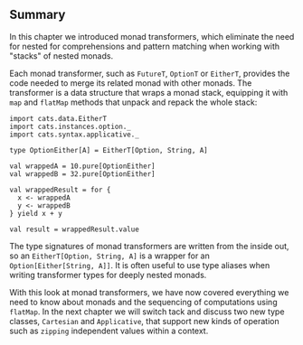 ## Summary

In this chapter we introduced monad transformers,
which eliminate the need for nested for comprehensions and pattern matching
when working with "stacks" of nested monads.

Each monad transformer, such as `FutureT`, `OptionT` or `EitherT`,
provides the code needed to merge its related monad with other monads.
The transformer is a data structure that wraps a monad stack,
equipping it with `map` and `flatMap` methods
that unpack and repack the whole stack:

```tut:book:silent
import cats.data.EitherT
import cats.instances.option._
import cats.syntax.applicative._

type OptionEither[A] = EitherT[Option, String, A]
```

```tut:book
val wrappedA = 10.pure[OptionEither]
val wrappedB = 32.pure[OptionEither]

val wrappedResult = for {
  x <- wrappedA
  y <- wrappedB
} yield x + y

val result = wrappedResult.value
```

The type signatures of monad transformers are written from the inside out,
so an `EitherT[Option, String, A]` is a wrapper for an `Option[Either[String, A]]`.
It is often useful to use type aliases
when writing transformer types for deeply nested monads.

With this look at monad transformers,
we have now covered everything we need to know about monads
and the sequencing of computations using `flatMap`.
In the next chapter we will switch tack
and discuss two new type classes, `Cartesian` and `Applicative`,
that support new kinds of operation such as `zipping`
independent values within a context.
